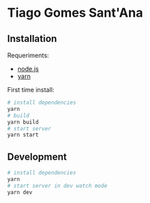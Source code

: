 # Tiago Gomes Sant'Ana

## Installation

Requeriments:

- [node.js](https://nodejs.org)
- [yarn](https://yarnpkg.com)

First time install:

```sh
# install dependencies
yarn
# build
yarn build
# start server
yarn start
```

## Development
```sh
# install dependencies
yarn
# start server in dev watch mode
yarn dev
```